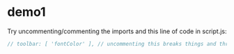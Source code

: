 # demo1

Try uncommenting/commenting the imports and this line of code in script.js:

```js
// toolbar: [ 'fontColor' ], // uncommenting this breaks things and throws toolbarview-item-unavailable error
```
